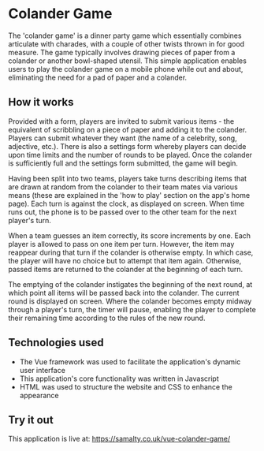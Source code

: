 # Colander Game

The 'colander game' is a dinner party game which essentially combines articulate with charades, with a couple of other twists thrown in for good measure. The game typically involves drawing pieces of paper from a colander or another bowl-shaped utensil. This simple application enables users to play the colander game on a mobile phone while out and about, eliminating the need for a pad of paper and a colander.

## How it works

Provided with a form, players are invited to submit various items - the equivalent of scribbling on a piece of paper and adding it to the colander. Players can submit whatever they want (the name of a celebrity, song, adjective, etc.). There is also a settings form whereby players can decide upon time limits and the number of rounds to be played. Once the colander is sufficiently full and the settings form submitted, the game will begin.

Having been split into two teams, players take turns describing items that are drawn at random from the colander to their team mates via various means (these are explained in the 'how to play' section on the app's home page). Each turn is against the clock, as displayed on screen. When time runs out, the phone is to be passed over to the other team for the next player's turn.

When a team guesses an item correctly, its score increments by one. Each player is allowed to pass on one item per turn. However, the item may reappear during that turn if the colander is otherwise empty. In which case, the player will have no choice but to attempt that item again. Otherwise, passed items are returned to the colander at the beginning of each turn.

The emptying of the colander instigates the beginning of the next round, at which point all items will be passed back into the colander. The current round is displayed on screen. Where the colander becomes empty midway through a player's turn, the timer will pause, enabling the player to complete their remaining time according to the rules of the new round.

## Technologies used

- The Vue framework was used to facilitate the application's dynamic user interface
- This application's core functionality was written in Javascript
- HTML was used to structure the website and CSS to enhance the appearance

## Try it out

This application is live at: https://samalty.co.uk/vue-colander-game/